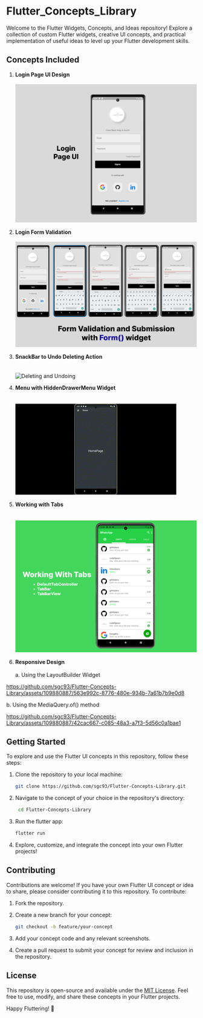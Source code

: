 # Flutter_Concepts_Library

Welcome to the Flutter Widgets, Concepts, and Ideas repository! Explore a collection of custom Flutter widgets, creative UI concepts, and practical implementation of useful ideas to level up your Flutter development skills.

## Concepts Included

1. **Login Page UI Design** <br><br>
   ![Login Page UI](https://github.com/sgc93/Flutter-Concepts-Library/blob/main/assets/screenshots/editedLoginPage.png) <br>

2. **Login Form Validation** <br><br>
   ![Form validation](https://github.com/sgc93/Flutter-Concepts-Library/blob/main/assets/screenshots/form_validation.png) <br>

3. **SnackBar to Undo Deleting Action** <br><br><br>
   ![Deleting and Undoing](https://github.com/sgc93/Flutter-Concepts-Library/blob/main/assets/screenshots/snackbar_widget.gif) <br>

4. **Menu with HiddenDrawerMenu Widget** <br><br><br>
![HiddenDrawerMenu](https://github.com/sgc93/Flutter-Concepts-Library/blob/main/assets/screenshots/hidden_drawer_menu.gif)

5. **Working with Tabs** <br><br><br>
![HiddenDrawerMenu](https://github.com/sgc93/Flutter-Concepts-Library/blob/main/assets/screenshots/tab_bar_onWhatsApp.png) <br>

6. **Responsive Design** <br><br>
   a. Using the LayoutBuilder Widget <br>
   
https://github.com/sgc93/Flutter-Concepts-Library/assets/109880887/563e992c-8776-480e-934b-7a61b7b9e0d8

   b. Using the MediaQuery.of() method <br>

https://github.com/sgc93/Flutter-Concepts-Library/assets/109880887/42cac667-c085-48a3-a7f3-5d56c0a1bae1

   
## Getting Started

To explore and use the Flutter UI concepts in this repository, follow these steps:

1. Clone the repository to your local machine:

   ```bash
   git clone https://github.com/sgc93/Flutter-Concepts-Library.git
   ```

2. Navigate to the concept of your choice in the repository's directory:

   ```bash
    cd Flutter-Concepts-Library
   ```

3. Run the flutter app:

   ```bash
   flutter run
   ```

4. Explore, customize, and integrate the concept into your own Flutter projects!

## Contributing

Contributions are welcome! If you have your own Flutter UI concept or idea to share, please consider contributing it to this repository. To contribute:

1.  Fork the repository.
2.  Create a new branch for your concept:

    ```bash
    git checkout -b feature/your-concept
    ```

3.  Add your concept code and any relevant screenshots.
4.  Create a pull request to submit your concept for review and inclusion in the repository.

## License

This repository is open-source and available under the [MIT License](https://github.com/sgc93/Flutter-Concepts-Library/blob/main/LICENSE). Feel free to use, modify, and share these concepts in your Flutter projects.

Happy Fluttering! 🚀
